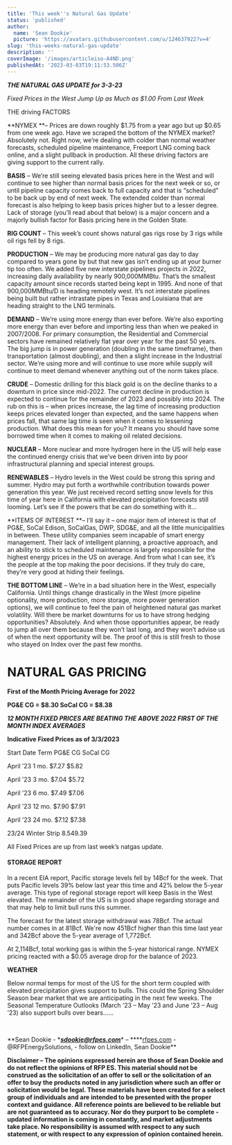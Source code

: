 ```yaml
---
title: 'This week''s Natural Gas Update'
status: 'published'
author:
  name: 'Sean Dookie'
  picture: 'https://avatars.githubusercontent.com/u/124637922?v=4'
slug: 'this-weeks-natural-gas-update'
description: ''
coverImage: '/images/articleiso-A4ND.png'
publishedAt: '2023-03-03T19:11:53.506Z'
---
```


***THE NATURAL GAS UPDATE for 3-3-23***

*Fixed Prices in the West Jump Up as Much as $1.00 From Last Week*

THE driving FACTORS

\*\*NYMEX \*\*– Prices are down roughly $1.75 from a year ago but up $0.65 from one week ago. Have we scraped the bottom of the NYMEX market? Absolutely not. Right now, we’re dealing with colder than normal weather forecasts, scheduled pipeline maintenance, Freeport LNG coming back online, and a slight pullback in production. All these driving factors are giving support to the current rally.

**BASIS** – We’re still seeing elevated basis prices here in the West and will continue to see higher than normal basis prices for the next week or so, or until pipeline capacity comes back to full capacity and that is “scheduled” to be back up by end of next week. The extended colder than normal forecast is also helping to keep basis prices higher but to a lesser degree. Lack of storage (you’ll read about that below) is a major concern and a majorly bullish factor for Basis pricing here in the Golden State.

**RIG COUNT** – This week’s count shows natural gas rigs rose by 3 rigs while oil rigs fell by 8 rigs.

**PRODUCTION** – We may be producing more natural gas day to day compared to years gone by but that new gas isn’t ending up at your burner tip too often. We added five new interstate pipelines projects in 2022, increasing daily availability by nearly 900,000MMBtu. That’s the smallest capacity amount since records started being kept in 1995. And none of that 900,000MMBtu/D is heading remotely west. It’s not interstate pipelines being built but rather intrastate pipes in Texas and Louisiana that are heading straight to the LNG terminals.

**DEMAND** – We’re using more energy than ever before. We’re also exporting more energy than ever before and importing less than when we peaked in 2007/2008. For primary consumption, the Residential and Commercial sectors have remained relatively flat year over year for the past 50 years. The big jump is in power generation (doubling in the same timeframe), then transportation (almost doubling), and then a slight increase in the Industrial sector. We’re using more and will continue to use more while supply will continue to meet demand whenever anything out of the norm takes place.

**CRUDE** – Domestic drilling for this black gold is on the decline thanks to a downturn in price since mid-2022. The current decline in production is expected to continue for the remainder of 2023 and possibly into 2024. The rub on this is – when prices increase, the lag time of increasing production keeps prices elevated longer than expected, and the same happens when prices fall, that same lag time is seen when it comes to lessening production. What does this mean for you? It means you should have some borrowed time when it comes to making oil related decisions.

**NUCLEAR** – More nuclear and more hydrogen here in the US will help ease the continued energy crisis that we’ve been driven into by poor infrastructural planning and special interest groups.

**RENEWABLES** – Hydro levels in the West could be strong this spring and summer. Hydro may put forth a worthwhile contribution towards power generation this year. We just received record setting snow levels for this time of year here in California with elevated precipitation forecasts still looming. Let’s see if the powers that be can do something with it…

\*\*ITEMS OF INTEREST \*\*– I’ll say it – one major item of interest is that of PG&E, SoCal Edison, SoCalGas, DWP, SDG&E, and all the little municipalities in between. These utility companies seem incapable of smart energy management. Their lack of intelligent planning, a proactive approach, and an ability to stick to scheduled maintenance is largely responsible for the highest energy prices in the US on average. And from what I can see, it’s the people at the top making the poor decisions. If they truly do care, they’re very good at hiding their feelings.

**THE BOTTOM LINE** – We’re in a bad situation here in the West, especially California. Until things change drastically in the West (more pipeline optionality, more production, more storage, more power generation options), we will continue to feel the pain of heightened natural gas market volatility. Will there be market downturns for us to have strong hedging opportunities? Absolutely. And when those opportunities appear, be ready to jump all over them because they won’t last long, and they won’t advise us of when the next opportunity will be. The proof of this is still fresh to those who stayed on Index over the past few months.

# **NATURAL GAS PRICING**

**First of the Month Pricing Average for 2022**

**PG&E CG = $8.30 SoCal CG = $8.38**

***12 MONTH FIXED PRICES ARE BEATING THE ABOVE 2022 FIRST OF THE MONTH INDEX AVERAGES***

**Indicative Fixed Prices as of 3/3/2023**

Start Date Term PG&E CG SoCal CG

April ’23 1 mo. $7.27 $5.82

April ’23 3 mo. $7.04 $5.72

April ’23 6 mo. $7.49 $7.06

April ’23 12 mo. $7.90 $7.91

April ’23 24 mo. $7.12 $7.38

23/24 Winter Strip $8.54 $9.39

All Fixed Prices are up from last week’s natgas update.

#### **STORAGE REPORT**

In a recent EIA report, Pacific storage levels fell by 14Bcf for the week. That puts Pacific levels 39% below last year this time and 42% below the 5-year average. This type of regional storage report will keep Basis in the West elevated. The remainder of the US is in good shape regarding storage and that may help to limit bull runs this summer.

The forecast for the latest storage withdrawal was 78Bcf. The actual number comes in at 81Bcf. We're now 451Bcf higher than this time last year and 342Bcf above the 5-year average of 1,772Bcf.<br>

At 2,114Bcf, total working gas is within the 5-year historical range. NYMEX pricing reacted with a $0.05 average drop for the balance of 2023.

**WEATHER**

Below normal temps for most of the US for the short term coupled with elevated precipitation gives support to bulls. This could the Spring Shoulder Season bear market that we are anticipating in the next few weeks. The Seasonal Temperature Outlooks (March ‘23 – May ’23 and June ’23 – Aug ’23) also support bulls over bears……

<br>

\*\*Sean Dookie - \**[**sdookie@rfpes.com**](mailto:sdookie@rfpes.com)*\* – ****[rfpes.com](http://rfpes.com) \- @RFPEnergySolutions, - follow on LinkedIn, Sean Dookie\*\*

**Disclaimer – The opinions expressed herein are those of Sean Dookie and do not reflect the opinions of RFP ES. This material should not be construed as the solicitation of an offer to sell or the solicitation of an offer to buy the products noted in any jurisdiction where such an offer or solicitation would be legal. These materials have been created for a select group of individuals and are intended to be presented with the proper context and guidance. All reference points are believed to be reliable but are not guaranteed as to accuracy. Nor do they purport to be complete - updated information is coming in constantly, and market adjustments take place. No responsibility is assumed with respect to any such statement, or with respect to any expression of opinion contained herein.**

